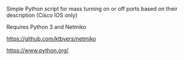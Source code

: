 Simple Python script for mass turning on or off ports based on their description (Cisco IOS only)

Requires Python 3 and Netmiko

https://github.com/ktbyers/netmiko

https://www.python.org/